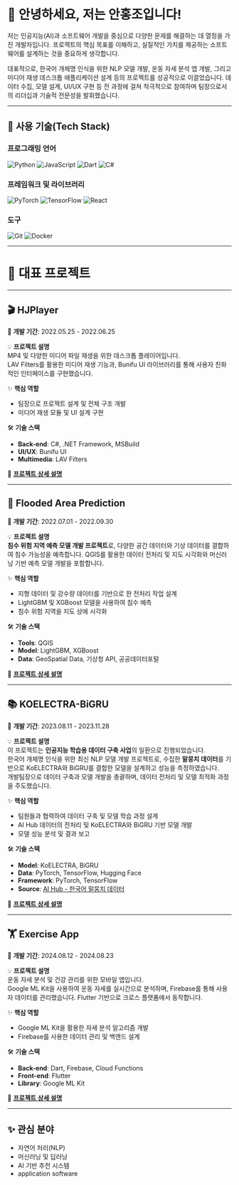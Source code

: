 # 👋 안녕하세요, 저는 안홍조입니다!

저는 인공지능(AI)과 소프트웨어 개발을 중심으로 다양한 문제를 해결하는 데 열정을 가진 개발자입니다. 프로젝트의 핵심 목표를 이해하고, 실질적인 가치를 제공하는 소프트웨어를 설계하는 것을 중요하게 생각합니다.

대표적으로, 한국어 개체명 인식을 위한 NLP 모델 개발, 운동 자세 분석 앱 개발, 그리고 미디어 재생 데스크톱 애플리케이션 설계 등의 프로젝트를 성공적으로 이끌었습니다. 데이터 수집, 모델 설계, UI/UX 구현 등 전 과정에 걸쳐 적극적으로 참여하며 팀장으로서의 리더십과 기술적 전문성을 발휘했습니다.



---

## 🚀 **사용 기술(Tech Stack)**

### **프로그래밍 언어**
![Python](https://img.shields.io/badge/-Python-3776AB?style=for-the-badge&logo=python&logoColor=white)
![JavaScript](https://img.shields.io/badge/-JavaScript-F7DF1E?style=for-the-badge&logo=javascript&logoColor=black)
![Dart](https://img.shields.io/badge/-Dart-0175C2?style=for-the-badge&logo=dart&logoColor=white)
![C#](https://img.shields.io/badge/-C%23-239120?style=for-the-badge&logo=c-sharp&logoColor=white)

### **프레임워크 및 라이브러리**
![PyTorch](https://img.shields.io/badge/-PyTorch-EE4C2C?style=for-the-badge&logo=pytorch&logoColor=white)
![TensorFlow](https://img.shields.io/badge/-TensorFlow-FF6F00?style=for-the-badge&logo=tensorflow&logoColor=white)
![React](https://img.shields.io/badge/-React-61DAFB?style=for-the-badge&logo=react&logoColor=black)

### **도구**
![Git](https://img.shields.io/badge/-Git-F05032?style=for-the-badge&logo=git&logoColor=white)
![Docker](https://img.shields.io/badge/-Docker-2496ED?style=for-the-badge&logo=docker&logoColor=white)

---

# 📂 **대표 프로젝트**

---

## 🎬 **HJPlayer**
📅 **개발 기간**: 2022.05.25 - 2022.06.25  

💡 **프로젝트 설명**  
MP4 및 다양한 미디어 파일 재생을 위한 데스크톱 플레이어입니다.  
LAV Filters를 활용한 미디어 재생 기능과, Bunifu UI 라이브러리를 통해 사용자 친화적인 인터페이스를 구현했습니다.

✨ **핵심 역할**  
- 팀장으로 프로젝트 설계 및 전체 구조 개발  
- 미디어 재생 모듈 및 UI 설계 구현  

🛠️ **기술 스택**  
- **Back-end**: C#, .NET Framework, MSBuild  
- **UI/UX**: Bunifu UI  
- **Multimedia**: LAV Filters  

🔗 **[프로젝트 상세 설명](https://github.com/hongjo-dev/videoplayer-project)**

---

## 🌊 **Flooded Area Prediction**
📅 **개발 기간**: 2022.07.01 - 2022.09.30  

💡 **프로젝트 설명**  
**침수 위험 지역 예측 모델 개발 프로젝트**로, 다양한 공간 데이터와 기상 데이터를 결합하여 침수 가능성을 예측합니다. QGIS를 활용한 데이터 전처리 및 지도 시각화와 머신러닝 기반 예측 모델 개발을 포함합니다.

✨ **핵심 역할**  
- 지형 데이터 및 강수량 데이터를 기반으로 한 전처리 작업 설계  
- LightGBM 및 XGBoost 모델을 사용하여 침수 예측  
- 침수 위험 지역을 지도 상에 시각화  

🛠️ **기술 스택**  
- **Tools**: QGIS  
- **Model**: LightGBM, XGBoost  
- **Data**: GeoSpatial Data, 기상청 API, 공공데이터포털

🔗 **[프로젝트 상세 설명](https://github.com/hongjo-dev/Flooded_area_prediction)**

---
## 📚 **KOELECTRA-BiGRU**
📅 **개발 기간**: 2023.08.11 - 2023.11.28  

💡 **프로젝트 설명**  
이 프로젝트는 **인공지능 학습용 데이터 구축 사업**의 일환으로 진행되었습니다.  
한국어 개체명 인식을 위한 최신 NLP 모델 개발 프로젝트로, 수집한 **말뭉치 데이터**를 기반으로 KoELECTRA와 BiGRU를 결합한 모델을 설계하고 성능을 측정하였습니다.  
개발팀장으로 데이터 구축과 모델 개발을 총괄하며, 데이터 전처리 및 모델 최적화 과정을 주도했습니다.

✨ **핵심 역할**  
- 팀원들과 협력하여 데이터 구축 및 모델 학습 과정 설계  
- AI Hub 데이터의 전처리 및 KoELECTRA와 BiGRU 기반 모델 개발  
- 모델 성능 분석 및 결과 보고  

🛠️ **기술 스택**  
- **Model**: KoELECTRA, BiGRU  
- **Data**: PyTorch, TensorFlow, Hugging Face  
- **Framework**: PyTorch, TensorFlow  
- **Source**: [AI Hub - 한국어 말뭉치 데이터](https://www.aihub.or.kr/aihubdata/data/view.do?currMenu=&topMenu=&aihubDataSe=data&dataSetSn=71714)

🔗 **[프로젝트 상세 설명](https://github.com/hongjo-dev/KOELECTRA-BIGRU)**

---

## 🏋️ **Exercise App**
📅 **개발 기간**: 2024.08.12 - 2024.08.23  

💡 **프로젝트 설명**  
운동 자세 분석 및 건강 관리를 위한 모바일 앱입니다.  
Google ML Kit을 사용하여 운동 자세를 실시간으로 분석하며, Firebase를 통해 사용자 데이터를 관리했습니다. Flutter 기반으로 크로스 플랫폼에서 동작합니다.

✨ **핵심 역할**  
- Google ML Kit을 활용한 자세 분석 알고리즘 개발  
- Firebase를 사용한 데이터 관리 및 백엔드 설계  

🛠️ **기술 스택**  
- **Back-end**: Dart, Firebase, Cloud Functions  
- **Front-end**: Flutter  
- **Library**: Google ML Kit  

🔗 **[프로젝트 상세 설명](https://github.com/hongjo-dev/exercise-app)**

---

## ✨ **관심 분야**

- 자연어 처리(NLP)
- 머신러닝 및 딥러닝
- AI 기반 추천 시스템
- application software
